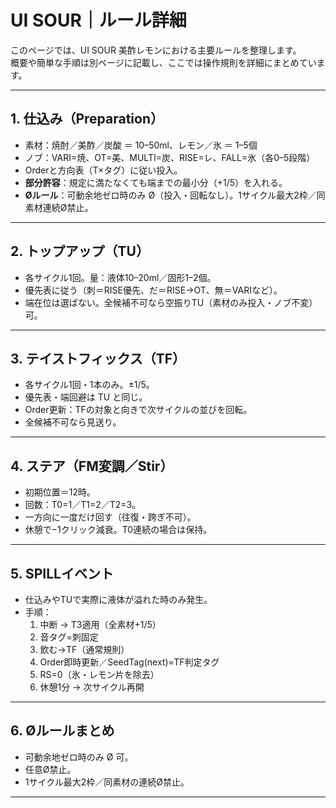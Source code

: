 # UI SOUR｜ルール詳細

このページでは、UI SOUR 美酢レモンにおける主要ルールを整理します。  
概要や簡単な手順は別ページに記載し、ここでは操作規則を詳細にまとめています。

---

## 1. 仕込み（Preparation）
- 素材：焼酎／美酢／炭酸 ＝ 10–50ml、レモン／氷 ＝ 1–5個  
- ノブ：VARI=焼、OT=美、MULTI=炭、RISE=レ、FALL=氷（各0–5段階）  
- Orderと方向表（T×タグ）に従い投入。  
- **部分許容**：規定に満たなくても端までの最小分（+1/5）を入れる。  
- **Øルール**：可動余地ゼロ時のみ Ø（投入・回転なし）。1サイクル最大2枠／同素材連続Ø禁止。

---

## 2. トップアップ（TU）
- 各サイクル1回。量：液体10–20ml／固形1–2個。  
- 優先表に従う（刺＝RISE優先、だ＝RISE→OT、無＝VARIなど）。  
- 端在位は選ばない。全候補不可なら空振りTU（素材のみ投入・ノブ不変）可。

---

## 3. テイストフィックス（TF）
- 各サイクル1回・1本のみ。±1/5。  
- 優先表・端回避は TU と同じ。  
- Order更新：TFの対象と向きで次サイクルの並びを回転。  
- 全候補不可なら見送り。

---

## 4. ステア（FM変調／Stir）
- 初期位置＝12時。  
- 回数：T0=1／T1=2／T2=3。  
- 一方向に一度だけ回す（往復・跨ぎ不可）。  
- 休憩で−1クリック減衰。T0連続の場合は保持。

---

## 5. SPILLイベント
- 仕込みやTUで実際に液体が溢れた時のみ発生。  
- 手順：  
  1. 中断 → T3適用（全素材+1/5）  
  2. 音タグ=刺固定  
  3. 飲む→TF（通常規則）  
  4. Order即時更新／SeedTag(next)=TF判定タグ  
  5. RS=0（氷・レモン片を除去）  
  6. 休憩1分 → 次サイクル再開  

---

## 6. Øルールまとめ
- 可動余地ゼロ時のみ Ø 可。  
- 任意Ø禁止。  
- 1サイクル最大2枠／同素材の連続Ø禁止。

---
